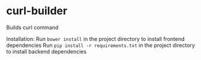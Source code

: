 # curl-builder
Builds curl command

Installation: 
Run `bower install` in the project directory to install frontend dependencies
Run `pip install -r requirements.txt` in the project directory to install backend dependencies
